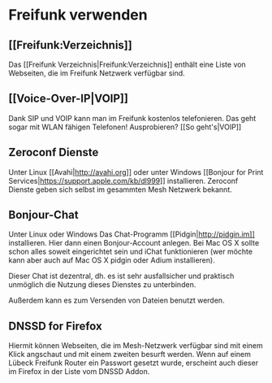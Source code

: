# Freifunk verwenden

## [[Freifunk:Verzeichnis]]

Das [[Freifunk Verzeichnis|Freifunk:Verzeichnis]] enthält eine Liste von Webseiten, die im Freifunk Netzwerk verfügbar sind.

## [[Voice-Over-IP|VOIP]]

Dank SIP und VOIP kann man im Freifunk kostenlos telefonieren. Das geht sogar mit WLAN fähigen Telefonen! Ausprobieren? [[So geht's|VOIP]]

## Zeroconf Dienste

Unter Linux [[Avahi|http://avahi.org]] oder unter Windows [[Bonjour for Print Services|https://support.apple.com/kb/dl999]] installieren. Zeroconf Dienste geben sich selbst im gesammten Mesh Netzwerk bekannt.

## Bonjour-Chat

Unter Linux oder Windows Das Chat-Programm [[Pidgin|http://pidgin.im]] installieren. Hier dann einen Bonjour-Account anlegen. Bei Mac OS X sollte schon alles soweit eingerichtet sein und iChat funktionieren (wer möchte kann aber auch auf Mac OS X pidgin oder Adium installieren).

Dieser Chat ist dezentral, dh. es ist sehr ausfallsicher und praktisch unmöglich die Nutzung dieses Dienstes zu unterbinden.

Außerdem kann es zum Versenden von Dateien benutzt werden.

## DNSSD for Firefox

Hiermit können Webseiten, die im Mesh-Netzwerk verfügbar sind mit einem Klick angschaut und mit einem zweiten besurft werden. Wenn auf einem Lübeck Freifunk Router ein Passwort gesetzt wurde, erscheint auch dieser im Firefox in der Liste vom DNSSD Addon.